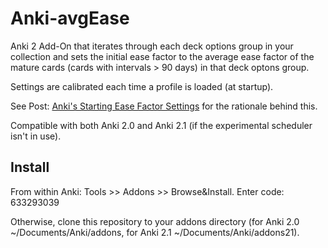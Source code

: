 # Anki-avgEase

Anki 2 Add-On that iterates through each deck options group in your collection and sets the initial ease factor to the average ease factor of the mature cards (cards with intervals > 90 days) in that deck optons group.

Settings are calibrated each time a profile is loaded (at startup).

See Post: [Anki's Starting Ease Factor Settings](https://eshapard.github.io/anki/ankis-initial-ease-factor-setting.html) for the rationale behind this.

Compatible with both Anki 2.0 and Anki 2.1 (if the experimental scheduler isn't
in use).

## Install

From within Anki: Tools >> Addons >> Browse&Install. Enter code: 633293039

Otherwise, clone this repository to your addons directory (for Anki 2.0 ~/Documents/Anki/addons, for Anki 2.1 ~/Documents/Anki/addons21).

